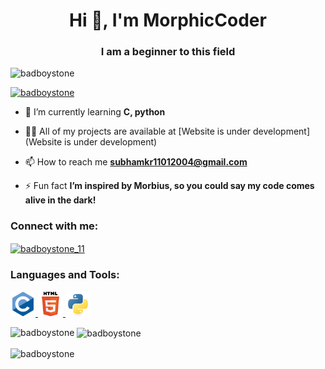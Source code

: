 <h1 align="center">Hi 👋, I'm MorphicCoder</h1>
<h3 align="center">I am a beginner to this field</h3>

<p align="left"> <img src="https://komarev.com/ghpvc/?username=badboystone&label=Profile%20views&color=0e75b6&style=flat" alt="badboystone" /> </p>

<p align="left"> <a href="https://github.com/ryo-ma/github-profile-trophy"><img src="https://github-profile-trophy.vercel.app/?username=badboystone" alt="badboystone" /></a> </p>

- 🌱 I’m currently learning **C, python**

- 👨‍💻 All of my projects are available at [Website is under development](Website is under development)

- 📫 How to reach me **subhamkr11012004@gmail.com**

- ⚡ Fun fact **I’m inspired by Morbius, so you could say my code comes alive in the dark!**

<h3 align="left">Connect with me:</h3>
<p align="left">
<a href="https://twitter.com/badboystone_11" target="blank"><img align="center" src="https://raw.githubusercontent.com/rahuldkjain/github-profile-readme-generator/master/src/images/icons/Social/twitter.svg" alt="badboystone_11" height="30" width="40" /></a>
</p>

<h3 align="left">Languages and Tools:</h3>
<p align="left"> <a href="https://www.cprogramming.com/" target="_blank" rel="noreferrer"> <img src="https://raw.githubusercontent.com/devicons/devicon/master/icons/c/c-original.svg" alt="c" width="40" height="40"/> </a> <a href="https://www.w3.org/html/" target="_blank" rel="noreferrer"> <img src="https://raw.githubusercontent.com/devicons/devicon/master/icons/html5/html5-original-wordmark.svg" alt="html5" width="40" height="40"/> </a> <a href="https://www.python.org" target="_blank" rel="noreferrer"> <img src="https://raw.githubusercontent.com/devicons/devicon/master/icons/python/python-original.svg" alt="python" width="40" height="40"/> </a> </p>

<p><img align="left" src="https://github-readme-stats.vercel.app/api/top-langs?username=badboystone&show_icons=true&locale=en&layout=compact" alt="badboystone" /></p>

<p>&nbsp;<img align="center" src="https://github-readme-stats.vercel.app/api?username=badboystone&show_icons=true&locale=en" alt="badboystone" /></p>

<p><img align="center" src="https://github-readme-streak-stats.herokuapp.com/?user=badboystone&" alt="badboystone" /></p>
